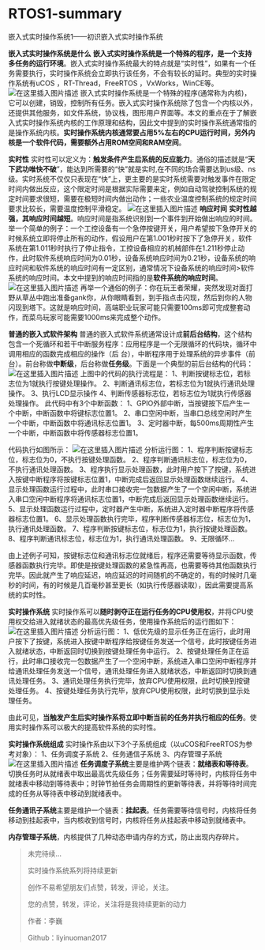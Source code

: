# RTOS1-summary

嵌入式实时操作系统1——初识嵌入式实时操作系统

**嵌入式实时操作系统是什么**
**嵌入式实时操作系统是一个特殊的程序，是一个支持多任务的运行环境**。嵌入式实时操作系统最大的特点就是“实时性”，如果有一个任务需要执行，实时操作系统会立即执行该任务，不会有较长的延时。典型的实时操作系统有uCOS ，RT-Thread，FreeRTOS ，VxWorks，WinCE等。
![在这里插入图片描述](https://img-blog.csdnimg.cn/b2984f4611b64348b24e0074e4a78635.png)
嵌入式实时操作系统是一个特殊的程序(通常称为内核)，它可以创建，销毁，控制所有任务。嵌入式实时操作系统除了包含一个内核以外，还提供其他服务，如文件系统，协议栈，图形用户界面等。本文的重点在于了解嵌入式实时操作系统内核的工作原理和结构，因此文中提到的实时操作系统通常指的是操作系统内核。**实时操作系统内核通常要占用5%左右的CPU运行时间，另外内核是一个软件代码，需要额外占用ROM空间和RAM空间**。

**实时性**
实时性可以定义为：**触发条件产生后系统的反应能力**。通俗的描述就是“**天下武功唯快不破**”，能达到所需要的“快”就是实时,在不同的场合需要达到us级、ns级。实时系统不仅仅只表现在“快”上，更主要的是实时系统需要对触发事件在限定时间内做出反应，这个限定时间是根据实际需要来定，例如自动驾驶控制系统的规定时间要求很短，需要在极短时间内做出动作；一些农业温度控制系统的规定时间要求比较长，需要温度控制平滑稳定。
![在这里插入图片描述](https://img-blog.csdnimg.cn/4b1854e971d6476b99e365b853fe4937.png?x-oss-process=image/watermark,type_ZHJvaWRzYW5zZmFsbGJhY2s,shadow_50,text_Q1NETiBAbGl5aW51bzIwMTc=,size_20,color_FFFFFF,t_70,g_se,x_16)
**响应时间**
**实时性越强，其响应时间越短**。响应时间是指系统识别到一个事件到开始做出响应的时间。举一个简单的例子：一个工控设备有一个急停按键开关，用户希望按下急停开关的时候系统立即将停止所有的动作，假设用户在第1.001秒时按下了急停开关，软件系统在第1.011秒时执行了停止指令，工控设备相应的机械部件在1.211秒停止动作，此时软件系统响应时间为0.01秒，设备系统响应时间为0.21秒，设备系统的响应时间和软件系统的响应时间有一定区别，通常情况下设备系统的响应时间>软件系统的响应时间。本文中提到的响应时间指的是**软件系统的响应时间**。
![在这里插入图片描述](https://img-blog.csdnimg.cn/3060068335584a509dd6262ea9079168.png?x-oss-process=image/watermark,type_ZHJvaWRzYW5zZmFsbGJhY2s,shadow_50,text_Q1NETiBAbGl5aW51bzIwMTc=,size_20,color_FFFFFF,t_70,g_se,x_16)
再举一个通俗的例子：你在玩王者荣耀，突然发现对面打野从草丛中跑出准备gank你，从你眼睛看到，到手指点击闪现，然后到你的人物闪现到塔下。这就是响应时间，高端职业玩家可能只需要100ms即可完成整套动作，而菜鸟玩家可能需要1000ms来完成整个动作。

**普通的嵌入式软件架构**
普通的嵌入式软件系统通常设计成**前后台结构**，这个结构包含一个死循环和若干中断服务程序：应用程序是一个无限循环的代码块，循环中调用相应的函数完成相应的操作（后 台），中断程序用于处理系统的异步事件（前台）。前台称做**中断级**，后台称做**任务级**。下面是一个典型的前后台结构的代码：
![在这里插入图片描述](https://img-blog.csdnimg.cn/e01db6f9318141bca02fa92a9563cf4d.png?x-oss-process=image/watermark,type_ZHJvaWRzYW5zZmFsbGJhY2s,shadow_50,text_Q1NETiBAbGl5aW51bzIwMTc=,size_20,color_FFFFFF,t_70,g_se,x_16)
上图中的代码的执行流程是：
1、判断按键标志位，若标志位为1就执行按键处理操作。
2、判断通讯标志位，若标志位为1就执行通讯处理操作。
3、执行LCD显示操作
4、判断传感器标志位，若标志位为1就执行传感器处理操作。
此代码中有3个中断函数：
1、GPIO外部中断，当按键按下后产生一个中断，中断函数中将键标志位置1。
2、串口空闲中断，当串口总线空闲时产生一个中断，中断函数中将通讯标志位置1。
3、定时器中断，每500ms周期性产生一个中断，中断函数中将传感器标志位置1。

代码执行如图所示：
![在这里插入图片描述](https://img-blog.csdnimg.cn/cdbb268c34644448bee77c59f0c1424e.png?x-oss-process=image/watermark,type_ZHJvaWRzYW5zZmFsbGJhY2s,shadow_50,text_Q1NETiBAbGl5aW51bzIwMTc=,size_15,color_FFFFFF,t_70,g_se,x_16)
分析运行图：
1、程序判断按键标志位，标志位为0，不执行按键处理函数。
2、程序判断通讯标志位，标志位为0，不执行通讯处理函数。
3、程序执行显示处理函数，此时用户按下了按键，系统进入按键中断程序将按键标志位置1，中断完成后返回显示处理函数继续运行。
4、显示处理函数运行过程中，此时串口接收完一包数据产生了一个空闲中断，系统进入串口空闲中断程序将通讯标志位置1，中断完成后返回显示处理函数继续运行。
5、显示处理函数运行过程中，定时器产生中断，系统进入定时器中断程序将传感器标志位置1。
6、显示处理函数执行完毕，程序判断传感器标志位，标志位为1，执行通讯处理函数。
7、程序判断按键标志位，标志位为1，执行按键处理函数。
8、程序判断通讯标志位，标志位为1，执行通讯处理函数。
9、无限循环...

由上述例子可知，按键标志位和通讯标志位就绪后，程序还需要等待显示函数，传感器函数执行完毕。即使是按键处理函数的紧急性再高，也需要等待其他函数执行完毕。因此就产生了响应延迟，响应延迟的时间随机的不确定的，有的时候时几毫秒的时间，有的时候是几百毫秒甚至更长（如执行传感器读取），因此需要提高系统的实时性。

**实时操作系统**
实时操作系可以**随时剥夺正在运行任务的CPU使用权**，并将CPU使用权交给进入就绪状态的最高优先级任务，使用操作系统后的运行图如下：
![在这里插入图片描述](https://img-blog.csdnimg.cn/bb327464e74549c4844acc9e20079a66.png?x-oss-process=image/watermark,type_ZHJvaWRzYW5zZmFsbGJhY2s,shadow_50,text_Q1NETiBAbGl5aW51bzIwMTc=,size_15,color_FFFFFF,t_70,g_se,x_16)
分析运行图：
1、低优先级的显示任务正在运行，此时用户按下了按键，系统进入按键中断程序给按键任务发送一个信号，此时按键任务进入就绪状态，中断返回时切换到按键处理任务中运行。
2、按键处理任务正在运行，此时串口接收完一包数据产生了一个空闲中断，系统进入串口空闲中断程序并给通讯处理任务发送一个信号，通讯处理任务进入就绪状态，中断返回时切换到通讯处理任务。
3、通讯处理任务执行完毕，放弃CPU使用权限，此时切换到按键处理任务。
4、按键处理任务执行完毕，放弃CPU使用权限，此时切换到显示处理任务。

由此可见，**当触发产生后实时操作系将立即中断当前的任务并执行相应的任务**。使用实时操作系可以极大的提高软件系统的实时性。

**实时操作系统组成**
实时操作系由以下3个子系统组成（以uCOS和FreeRTOS为参考对象）：
1、任务调度子系统
2、任务通信子系统
3、内存管理子系统
![在这里插入图片描述](https://img-blog.csdnimg.cn/88a01dc26987487cba01f69ef7b4138f.png?x-oss-process=image/watermark,type_ZHJvaWRzYW5zZmFsbGJhY2s,shadow_50,text_Q1NETiBAbGl5aW51bzIwMTc=,size_9,color_FFFFFF,t_70,g_se,x_16)
**任务调度子系统**主要是维护两个链表：**就绪表和等待表**。切换任务时从就绪表中取出最高优先级任务；任务需要延时等待时，内核将任务中就绪表中移动到等待表中；时钟节拍任务会周期性的更新等待表，并将等待时间完成的任务从等待表中移动到就绪表中。

**任务通讯子系统**主要是维护一个链表：**挂起表**。任务需要等待信号时，内核将任务移动到挂起表中，当内核收到信号时，内核将任务从挂起表中移动到就绪表中。

**内存管理子系统**，内核提供了几种动态申请内存的方式，防止出现内存碎片。




> 未完待续…
> 
> 实时操作系统系列将持续更新
> 
> 创作不易希望朋友们点赞，转发，评论，关注。
> 
> 您的点赞，转发，评论，关注将是我持续更新的动力
> 
> 作者：李巍
> 
> Github：liyinuoman2017
